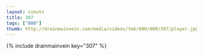 ```yaml
--- 
layout: sieutv
title: 307
tags: ["000"]
thumb: http://drainmainvein.com/media/videos/tmb/000/000/307/player.jpg
---
```

{% include drainmainvein key="307" %} 
